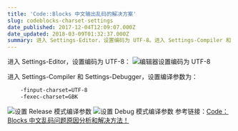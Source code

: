 ```yaml
---
title: 'Code::Blocks 中文输出乱码的解决方案'
slug: codeblocks-charset-settings
date_published: 2017-12-04T12:09:07.000Z
date_updated: 2018-03-09T01:32:37.000Z
summary: 进入 Settings-Editor，设置编码为 UTF-8。进入 Settings-Compiler 和 Settings-Debugger，设置编译参数为：-finput-charset=UTF-8 -fexec-charset=GBK
---
```


进入 Settings-Editor，设置编码为 UTF-8：
![编辑器设置编码为 UTF-8](https://armyja-pic.oss-cn-guangzhou.aliyuncs.com/content/images/2017/12/Snipaste_2017-12-04_19-58-28.png)

进入 Settings-Compiler 和 Settings-Debugger，设置编译参数为：

```bash
    -finput-charset=UTF-8
    -fexec-charset=GBK
```

![设置 Release 模式编译参数](https://armyja-pic.oss-cn-guangzhou.aliyuncs.com/content/images/2017/12/Snipaste_2017-12-04_20-03-11.png)
![设置 Debug 模式编译参数](https://armyja-pic.oss-cn-guangzhou.aliyuncs.com/content/images/2017/12/Snipaste_2017-12-04_20-04-13.png)
参考链接：[Code：Blocks 中文乱码问题原因分析和解决方法！](http://blog.csdn.net/softman11/article/details/6121538)
